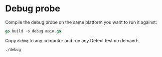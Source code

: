 # Debug probe

Compile the debug probe on the same platform you want to run it against:
```go
go build -o debug main.go
```

Copy ``debug`` to any computer and run any Detect test on demand:
```bash
./debug
```